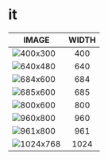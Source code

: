 # it

| IMAGE | WIDTH |
|-------|:-----:|
| ![400x300](images/fmd_it_400x300.jpg) | 400 |
| ![640x480](images/fmd_it_640x480.jpg) | 640 |
| ![684x600](images/fmd_it_684x600.jpg) | 684 |
| ![685x600](images/fmd_it_685x600.jpg) | 685 |
| ![800x600](images/fmd_it_800x600.jpg) | 800 |
| ![960x800](images/fmd_it_960x800.jpg) | 960 |
| ![961x800](images/fmd_it_961x800.jpg) | 961 |
| ![1024x768](images/fmd_it_1024x768.jpg) | 1024 |
